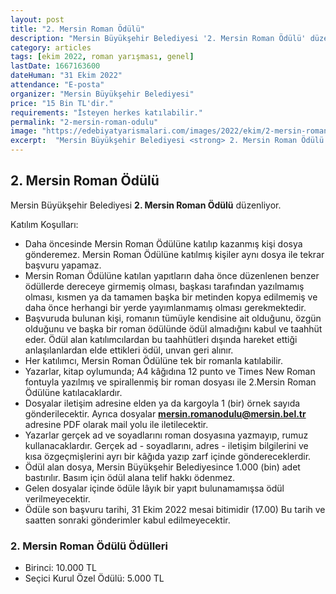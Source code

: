 ```yaml
---
layout: post
title: "2. Mersin Roman Ödülü"
description: "Mersin Büyükşehir Belediyesi '2. Mersin Roman Ödülü' düzenliyor."
category: articles
tags: [ekim 2022, roman yarışması, genel]
lastDate: 1667163600
dateHuman: "31 Ekim 2022"
attendance: "E-posta"
organizer: "Mersin Büyükşehir Belediyesi"
price: "15 Bin TL'dir."
requirements: "İsteyen herkes katılabilir."
permalink: "2-mersin-roman-odulu"
image: "https://edebiyatyarismalari.com/images/2022/ekim/2-mersin-roman-odulu.jpg"
excerpt:  "Mersin Büyükşehir Belediyesi <strong> 2. Mersin Roman Ödülü </strong> düzenliyor."
---
```


## 2. Mersin Roman Ödülü
Mersin Büyükşehir Belediyesi **2. Mersin Roman Ödülü** düzenliyor.  

Katılım Koşulları:
- Daha öncesinde Mersin Roman Ödülüne katılıp kazanmış kişi dosya gönderemez. Mersin Roman Ödülüne katılmış kişiler aynı dosya ile tekrar başvuru yapamaz.
- Mersin Roman Ödülüne katılan yapıtların daha önce düzenlenen benzer ödüllerde dereceye girmemiş olması, başkası tarafından yazılmamış olması, kısmen ya da tamamen başka bir metinden kopya edilmemiş ve daha önce herhangi bir yerde yayımlanmamış olması gerekmektedir.
- Başvuruda bulunan kişi, romanın tümüyle kendisine ait olduğunu, özgün olduğunu ve başka bir roman ödülünde ödül almadığını kabul ve taahhüt eder. Ödül alan katılımcılardan bu taahhütleri dışında hareket ettiği anlaşılanlardan elde ettikleri ödül, unvan geri alınır.
- Her katılımcı, Mersin Roman Ödülüne tek bir romanla katılabilir.
- Yazarlar, kitap oylumunda; A4 kâğıdına 12 punto ve Times New Roman fontuyla yazılmış ve spirallenmiş bir roman dosyası ile 2.Mersin Roman Ödülüne katılacaklardır.
- Dosyalar iletişim adresine elden ya da kargoyla 1 (bir)  örnek sayıda gönderilecektir. Ayrıca dosyalar **mersin.romanodulu@mersin.bel.tr** adresine PDF olarak mail yolu ile iletilecektir.
- Yazarlar gerçek ad ve soyadlarını roman dosyasına yazmayıp, rumuz kullanacaklardır. Gerçek ad - soyadlarını, adres - iletişim bilgilerini ve kısa özgeçmişlerini ayrı bir kâğıda yazıp zarf içinde göndereceklerdir.
- Ödül alan dosya, Mersin Büyükşehir Belediyesince 1.000 (bin) adet bastırılır. Basım için ödül alana telif hakkı ödenmez.
- Gelen dosyalar içinde ödüle lâyık bir yapıt bulunamamışsa ödül verilmeyecektir.
- Ödüle son başvuru tarihi, 31 Ekim 2022 mesai bitimidir (17.00) Bu tarih ve saatten sonraki gönderimler kabul edilmeyecektir.



### 2. Mersin Roman Ödülü Ödülleri
- Birinci: 10.000 TL
- Seçici Kurul Özel Ödülü: 5.000 TL
